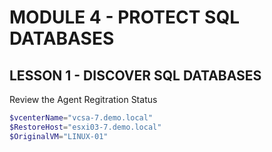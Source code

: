 # MODULE 4 - PROTECT SQL DATABASES 

## LESSON 1 - DISCOVER SQL DATABASES

Review the Agent Regitration Status

```Powershell
$vcenterName="vcsa-7.demo.local"
$RestoreHost="esxi03-7.demo.local"
$OriginalVM="LINUX-01"
```
